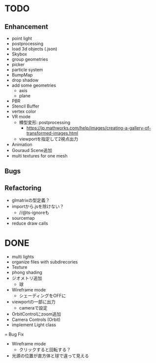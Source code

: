 # TODO

## Enhancement

- point light
- postprocessing
- load 3d objects (.json)
- Skybox
- group geometries
- picker
- particle system
- BumpMap
- drop shadow
- add some geometries
  - axis
  - plane
- PBR
- Stencil Buffer
- vertex color 
- VR mode
  - 樽型変形: postprocessing
    - https://jp.mathworks.com/help/images/creating-a-gallery-of-transformed-images.html
  - viewportを指定して2視点出力
- Animation
- Gouraud Scene追加
- multi textures for one mesh

## Bugs

## Refactoring

- glmatrixの型定義？
- importから.jsを除けない？
  - //@ts-ignoreも
- sourcemap
- reduce draw calls

# DONE

- multi lights
- organize files with subdirecories
- Texture
- phong shading
- ジオメトリ追加
  - 球
- Wireframe mode
  - シェーディングをOFFに
- viewportの一部に出力
  - cameraで設定
- OrbitControlにzoom追加
- Camera Controls (Orbit)
- implement Light class

= Bug Fix

- Wireframe mode
  - クリックすると回転する？
- 光源の位置が直方体と球で違って見える